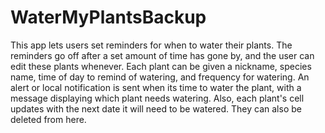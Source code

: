# WaterMyPlantsBackup


  This app lets users set reminders for when to water their plants. The reminders go off after a set amount of time has gone by, and the user can edit these plants whenever. Each plant can be given a nickname, species name, time of day to remind of watering, and frequency for watering. An alert or local notification is sent when its time to water the plant, with a message displaying which plant needs watering. Also, each plant's cell updates with the next date it will need to be watered. They can also be deleted from here.

